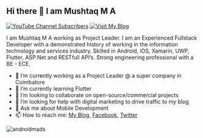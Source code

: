 ## Hi there 👋 I am Mushtaq M A

[![YouTube Channel Subscribers](https://img.shields.io/youtube/channel/subscribers/UCwrwzf12gZVHc1Gsk9ICceA?color=%23FF0000&label=Subscribe%20on%20YouTube&logo=youtube&style=flat-square)](https://www.youtube.com/channel/UCwrwzf12gZVHc1Gsk9ICceA)
[![Visit My Blog](https://img.shields.io/badge/visit-androidmads-31A398?style=flat-square)](https://www.androidmads.info/)

I am Mushtaq M A working as Project Leader. I am an Experienced Fullstack Developer with a demonstrated history of working in the information technology and services industry. Skilled in Android, iOS, Xamarin, UWP, Flutter, ASP.Net and RESTfull API’s. Strong engineering professional with a BE - ECE.

- 🔭 I’m currently working as a Project Leader @ a super company in Coimbatore
- 🌱 I’m currently learning Flutter
- 👯 I’m looking to collaborate on open-source/commercial projects
- 🤔 I’m looking for help with digital marketing to drive traffic to my blog
- 💬 Ask me about Mobile Development
- 📫 How to reach me: [My Blog](http://www.androidmads.info/), [Facebook](https://www.facebook.com/androidmads), [Twitter](https://twitter.com/androidmads)

<img align="center" src="https://github-readme-stats.vercel.app/api?username=androidmads&show_icons=true" alt="androidmads" />
